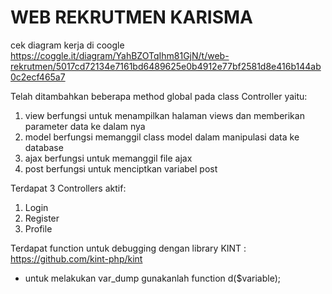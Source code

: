 # WEB REKRUTMEN KARISMA

cek diagram kerja di coogle
https://coggle.it/diagram/YahBZOTqIhm81GjN/t/web-rekrutmen/5017cd72134e7161bd6489625e0b4912e77bf2581d8e416b144ab0c2ecf465a7

Telah ditambahkan beberapa method global pada class Controller yaitu:

1. view berfungsi untuk menampilkan halaman views dan memberikan parameter data ke dalam nya
2. model berfungsi memanggil class model dalam manipulasi data ke database
3. ajax berfungsi untuk memanggil file ajax
4. post berfungsi untuk menciptkan variabel post

Terdapat 3 Controllers aktif:

1. Login
2. Register
3. Profile

Terdapat function untuk debugging dengan library KINT : https://github.com/kint-php/kint
- untuk melakukan var_dump gunakanlah function d($variable);
